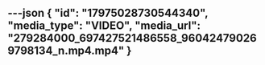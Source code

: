 ---json
{
  "id": "17975028730544340",
  "media_type": "VIDEO",
  "media_url": "279284000_697427521486558_960424790269798134_n.mp4.mp4"
}
---